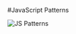 #JavaScript Patterns

<img src="http://shichuan.github.com/javascript-patterns/img/js-patterns.png" alt="JS Patterns" title="JS Patterns" />
<br />

